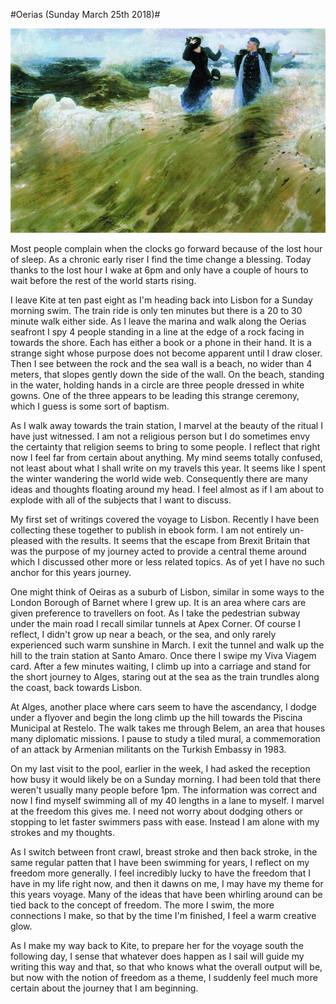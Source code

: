 #Oerias (Sunday March 25th 2018)#

![*What a Freedom (1903) Ilya Repin*](../images/WhatAFreedom.jpg "What A Freedom")

Most people complain when the clocks go forward because of the lost hour of sleep. As a chronic early riser I find the time change a blessing. Today thanks to the lost hour I wake at 6pm and only have a couple of hours to wait before the rest of the world starts rising.

I leave Kite at ten past eight as I'm heading back into Lisbon for a Sunday morning swim. The train ride is only ten minutes but there is a 20 to 30 minute walk either side. As I leave the marina and walk along the Oerias seafront I spy 4 people standing in a line at the edge of a rock facing in towards the shore. Each has either a book or a phone in their hand. It is a strange sight whose purpose does not become apparent until I draw closer. Then I see between the rock and the sea wall is a beach, no wider than 4 meters, that slopes gently down the side of the wall. On the beach, standing in the water, holding hands in a circle are three people dressed in white gowns. One of the three appears to be leading this strange ceremony, which I guess is some sort of baptism. 

As I walk away towards the train station, I marvel at the beauty of the ritual I have just witnessed. I am not a religious person but I do sometimes envy the certainty that religion seems to bring to some people. I reflect that right now I feel far from certain about anything. My mind seems totally confused, not least about what I shall write on my travels this year. It seems like I spent the winter wandering the world wide web. Consequently there are many ideas and thoughts floating around my head. I feel almost as if I am about to explode with all of the subjects that I want to discuss.

My first set of writings covered the voyage to Lisbon. Recently I have been collecting these together to publish in ebook form. I am not entirely un-pleased with the results. It seems that the escape from Brexit Britain that was the purpose of my journey acted to provide a central theme around which I discussed other more or less related topics. As of yet I have no such anchor for this years journey.

One might think of Oeiras as a suburb of Lisbon, similar in some ways to the London Borough of Barnet where I grew up. It is an area where cars are given preference to travellers on foot. As I take the pedestrian subway under the main road I recall similar tunnels at Apex Corner. Of course I reflect, I didn't grow up near a beach, or the sea, and only rarely experienced such warm sunshine in March. I exit the tunnel and walk up the hill to the train station at Santo Amaro. Once there I swipe my Viva Viagem card. After a few minutes waiting, I climb up into a carriage and stand for the short journey to Alges, staring out at the sea as the train trundles along the coast, back towards Lisbon.

At Alges, another place where cars seem to have the ascendancy, I dodge under a flyover and begin the long climb up the hill towards the Piscina Municipal at Restelo. The walk takes me through Belem, an area that houses many diplomatic missions. I pause to study a tiled mural, a commemoration of an attack by Armenian militants on the Turkish Embassy in 1983.  

On my last visit to the pool, earlier in the week, I had asked the reception how busy it would likely be on a Sunday morning. I had been told that there weren't usually many people before 1pm. The information was correct and now I find myself swimming all of my 40 lengths in a lane to myself. I marvel at the freedom this gives me. I need not worry about dodging others or stopping to let faster swimmers pass with ease. Instead I am alone with my strokes and my thoughts.

As I switch between front crawl, breast stroke and then back stroke, in the same regular patten that I have been swimming for years, I reflect on my freedom more generally. I feel incredibly lucky to have the freedom that I have in my life right now, and then it dawns on me, I may have my theme for this years voyage. Many of the ideas that have been whirling around can be tied back to the concept of freedom. The more I swim, the more connections I make, so that by the time I'm finished, I feel a warm creative glow.

As I make my way back to Kite, to prepare her for the voyage south the following day, I sense that whatever does happen as I sail will guide my writing this way and that, so that who knows what the overall output will be, but now with the notion of freedom as a theme, I suddenly feel much more certain about the journey that I am beginning.   



